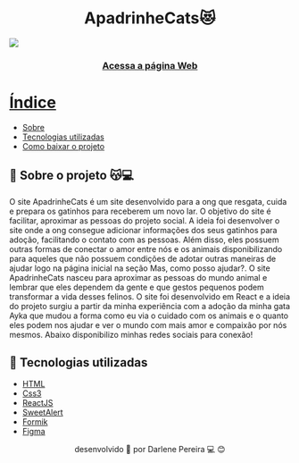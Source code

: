 <h1 align='center'>ApadrinheCats😻</h1>

<img src="https://ik.imagekit.io/imageslenny/tr:w-1360,h-624,cm-extract,x-0,y-135/Captura_de_tela_de_2021-01-08_00-05-07_-GvB6ikPI.png">

<h3 align="center">
<a href="https://apadrinhecats.netlify.app/"> Acessa a página Web
</h3>
 
 # Índice
- [Sobre](#-sobre)
- [Tecnologias utilizadas](#-Tecnologias-utilizadas)
- [Como baixar o projeto](#-Como-baixar-o-projeto)
 
 ## 📝 Sobre o projeto 😽💻 
 O site ApadrinheCats é um site desenvolvido para a ong que resgata, cuida e prepara os gatinhos para receberem um novo lar. O objetivo do site é facilitar, aproximar as pessoas do projeto social. A ideia foi desenvolver o site onde a ong consegue adicionar informações dos seus gatinhos para adoção, facilitando o contato com as pessoas. Além disso, eles possuem outras formas de conectar o amor entre nós e os animais disponibilizando para aqueles que não possuem condições de adotar outras maneiras de ajudar logo na página inicial na seção Mas, como posso ajudar?. O site ApadrinheCats nasceu para aproximar as pessoas do mundo animal e lembrar que eles dependem da gente e que gestos pequenos podem transformar a vida desses felinos. O site foi desenvolvido em React e a ideia do projeto surgiu a partir da minha experiência com a adoção da minha gata Ayka que mudou a forma como eu via o cuidado com os animais e o quanto eles podem nos ajudar e ver o mundo com mais amor e compaixão por nós mesmos. Abaixo disponibilizo minhas redes sociais para conexão!

 ## 🚀 Tecnologias utilizadas
 
 - [HTML](https://www.w3schools.com/)
 - [Css3](https://www.w3schools.com/)
 - [ReactJS](https://pt-br.reactjs.org/)
 - [SweetAlert](https://sweetalert2.github.io/)
 - [Formik](https://formik.org/docs/api/formik)
 - [Figma](https://www.figma.com/)
 

<p align="center">desenvolvido 💜 por Darlene Pereira 💻 😊</p>
